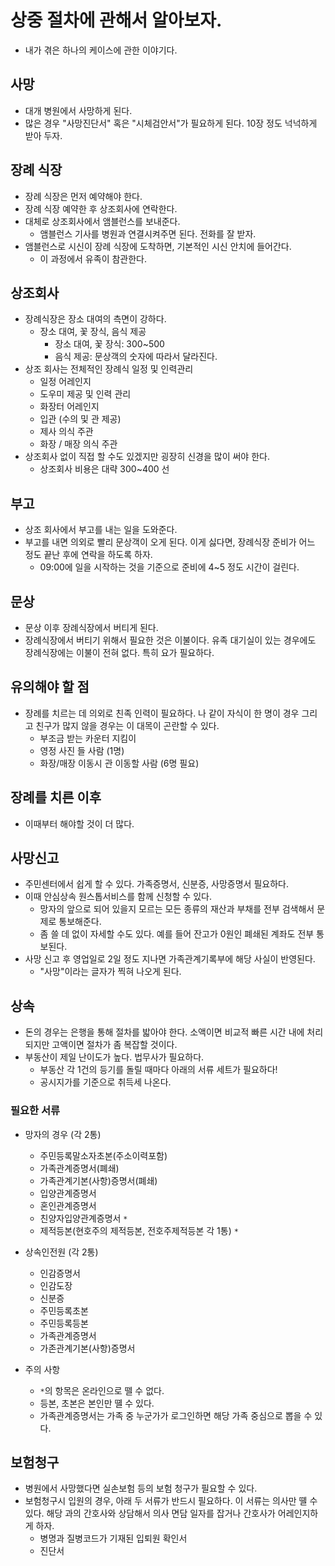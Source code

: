 # 상중 절차에 관해서 알아보자. 

- 내가 겪은 하나의 케이스에 관한 이야기다. 

## 사망 

- 대개 병원에서 사망하게 된다. 
- 많은 경우 "사망진단서" 혹은 "시체검안서"가 필요하게 된다. 10장 정도 넉넉하게 받아 두자. 

## 장례 식장 

- 장례 식장은 먼저 예약해야 한다. 
- 장례 식장 예약한 후 상조회사에 연락한다. 
- 대체로 상조회사에서 앰블런스를 보내준다.
    + 앰블런스 기사를 병원과 연결시켜주면 된다. 전화를 잘 받자. 
- 앰블런스로 시신이 장례 식장에 도착하면, 기본적인 시신 안치에 들어간다. 
    + 이 과정에서 유족이 참관한다. 

## 상조회사 

- 장례식장은 장소 대여의 측면이 강하다. 
    + 장소 대여, 꽃 장식, 음식 제공 
        + 장소 대여, 꽃 장식: 300~500
        + 음식 제공: 문상객의 숫자에 따라서 달라진다.  
- 상조 회사는 전체적인 장례식 일정 및 인력관리 
    + 일정 어레인지 
    + 도우미 제공 및 인력 관리 
    + 화장터 어레인지 
    + 입관 (수의 및 관 제공)
    + 제사 의식 주관 
    + 화장 / 매장 의식 주관
- 상조회사 없이 직접 할 수도 있겠지만 굉장히 신경을 많이 써야 한다. 
    + 상조회사 비용은 대략 300~400 선 

## 부고 

- 상조 회사에서 부고를 내는 일을 도와준다. 
- 부고를 내면 의외로 빨리 문상객이 오게 된다. 이게 싫다면, 장례식장 준비가 어느 정도 끝난 후에 연락을 하도록 하자. 
    + 09:00에 일을 시작하는 것을 기준으로 준비에 4~5 정도 시간이 걸린다.  

## 문상 

- 문상 이후 장례식장에서 버티게 된다. 
- 장례식장에서 버티기 위해서 필요한 것은 이불이다. 유족 대기실이 있는 경우에도 장례식장에는 이불이 전혀 없다. 특히 요가 필요하다. 

## 유의해야 할 점 

- 장례를 치르는 데 의외로 친족 인력이 필요하다. 나 같이 자식이 한 명이 경우 그리고 친구가 많지 않을 경우는 이 대목이 곤란할 수 있다. 
    + 부조금 받는 카운터 지킴이 
    + 영정 사진 들 사람 (1명)
    + 화장/매장 이동시 관 이동할 사람 (6명 필요)

## 장례를 치른 이후 

- 이때부터 해야할 것이 더 많다. 

## 사망신고 

- 주민센터에서 쉽게 할 수 있다. 가족증명서, 신분증, 사망증명서 필요하다. 
- 이때 안심상속 원스톱서비스를 함께 신청할 수 있다. 
    + 망자의 앞으로 되어 있을지 모르는 모든 종류의 재산과 부채를 전부 검색해서 문제로 통보해준다. 
    + 좀 쓸 데 없이 자세할 수도 있다. 예를 들어 잔고가 0원인 폐쇄된 계좌도 전부 통보된다. 
- 사망 신고 후 영업일로 2일 정도 지나면 가족관계기록부에 해당 사실이 반영된다. 
    + "사망"이라는 글자가 찍혀 나오게 된다. 

## 상속

- 돈의 경우는 은행을 통해 절차를 밟아야 한다. 소액이면 비교적 빠른 시간 내에 처리되지만 고액이면 절차가 좀 복잡할 것이다. 
- 부동산이 제일 난이도가 높다. 법무사가 필요하다. 
    + 부동산 각 1건의 등기를 돌릴 때마다 아래의 서류 세트가 필요하다!
    + 공시지가를 기준으로 취득세 나온다. 

### 필요한 서류 

- 망자의 경우 (각 2통)
    + 주민등록말소자초본(주소이력포함) 
    + 가족관계증명서(폐쇄)
    + 가족관계기본(사항)증명서(폐쇄)
    + 입양관계증명서 
    + 혼인관계증명서 
    + 친양자입양관계증명서 `*`
    + 제적등본(현호주의 제적등본, 전호주제적등본 각 1통) `*`

- 상속인전원 (각 2통)
    + 인감증명서 
    + 인감도장 
    + 신분증 
    + 주민등록초본 
    + 주민등록등본 
    + 가족관계증명서 
    + 가존관계기본(사항)증명서 


- 주의 사항 
    + `*`의 항목은 온라인으로 뗄 수 없다. 
    + 등본, 초본은 본인만 뗼 수 있다. 
    + 가족관계증명서는 가족 중 누군가가 로그인하면 해당 가족 중심으로 뽑을 수 있다. 

## 보험청구 

- 병원에서 사망했다면 실손보험 등의 보험 청구가 필요할 수 있다. 
- 보험청구시 입원의 경우, 아래 두 서류가 반드시 필요하다. 이 서류는 의사만 뗼 수 있다. 해당 과의 간호사와 상담해서 의사 면담 일자를 잡거나 간호사가 어레인지하게 하자. 
    + 병명과 질병코드가 기재된 입퇴원 확인서 
    + 진단서 
